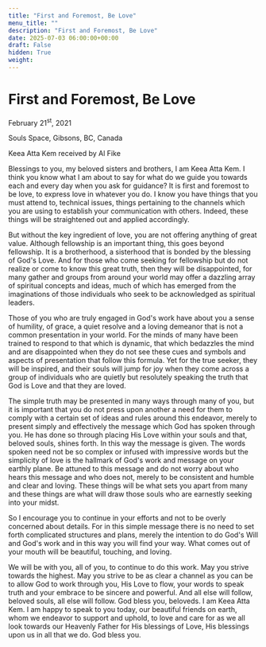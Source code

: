 ```yaml
---
title: "First and Foremost, Be Love"
menu_title: ""
description: "First and Foremost, Be Love"
date: 2025-07-03 06:00:00+00:00
draft: False
hidden: True
weight:
---
```

# First and Foremost, Be Love

February 21<sup>st</sup>, 2021

Souls Space, Gibsons, BC, Canada

Keea Atta Kem received by Al Fike

Blessings to you, my beloved sisters and brothers, I am Keea Atta Kem. I think you know what I am about to say for what do we guide you towards each and every day when you ask for guidance? It is first and foremost to be love, to express love in whatever you do. I know you have things that you must attend to, technical issues, things pertaining to the channels which you are using to establish your communication with others. Indeed, these things will be straightened out and applied accordingly.

But without the key ingredient of love, you are not offering anything of great value. Although fellowship is an important thing, this goes beyond fellowship. It is a brotherhood, a sisterhood that is bonded by the blessing of God's Love.  And for those who come seeking for fellowship but do not realize or come to know this great truth, then they will be disappointed, for many gather and groups from around your world may offer a dazzling array of spiritual concepts and ideas, much of which has emerged from the imaginations of those individuals who seek to be acknowledged as spiritual leaders.

Those of you who are truly engaged in God's work have about you a sense of humility, of grace, a quiet resolve and a loving demeanor that is not a common presentation in your world. For the minds of many have been trained to respond to that which is dynamic, that which bedazzles the mind and are disappointed when they do not see these cues and symbols and aspects of presentation that follow this formula. Yet for the true seeker, they will be inspired, and their souls will jump for joy when they come across a group of individuals who are quietly but resolutely speaking the truth that God is Love and that they are loved.

The simple truth may be presented in many ways through many of you, but it is important that you do not press upon another a need for them to comply with a certain set of ideas and rules around this endeavor, merely to present simply and effectively the message which God has spoken through you. He has done so through placing His Love within your souls and that, beloved souls, shines forth. In this way the message is given. The words spoken need not be so complex or infused with impressive words but the simplicity of love is the hallmark of God's work and message on your earthly plane. Be attuned to this message and do not worry about who hears this message and who does not, merely to be consistent and humble and clear and loving. These things will be what sets you apart from many and these things are what will draw those souls who are earnestly seeking into your midst.

So I encourage you to continue in your efforts and not to be overly concerned about details. For in this simple message there is no need to set forth complicated structures and plans, merely the intention to do God's Will and God's work and in this way you will find your way. What comes out of your mouth will be beautiful, touching, and loving.

We will be with you, all of you, to continue to do this work. May you strive towards the highest. May you strive to be as clear a channel as you can be to allow God to work through you, His Love to flow, your words to speak truth and your embrace to be sincere and powerful. And all else will follow, beloved souls, all else will follow. God bless you, beloveds. I am Keea Atta Kem. I am happy to speak to you today, our beautiful friends on earth, whom we endeavor to support and uphold, to love and care for as we all look towards our Heavenly Father for His blessings of Love, His blessings upon us in all that we do. God bless you.
